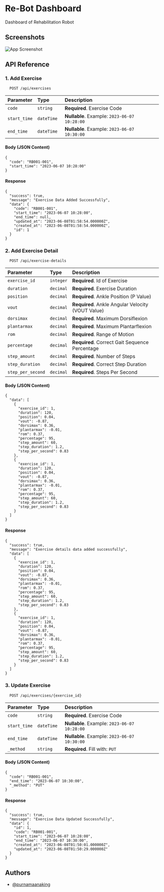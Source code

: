 
# Re-Bot Dashboard

Dashboard of  Rehabilitation Robot




## Screenshots

![App Screenshot](https://awesomescreenshot.s3.amazonaws.com/image/756918/40599055-36d66507d69971e01cb213ba873af2c2.png?X-Amz-Algorithm=AWS4-HMAC-SHA256&X-Amz-Credential=AKIAJSCJQ2NM3XLFPVKA%2F20230609%2Fus-east-1%2Fs3%2Faws4_request&X-Amz-Date=20230609T021129Z&X-Amz-Expires=28800&X-Amz-SignedHeaders=host&X-Amz-Signature=2536dee9baf5e2cc322c28c74f3780a679f162838e7e23607629fdbe68db2d68)


## API Reference

### 1. Add Exercise

```http
  POST /api/exercises
```

| Parameter | Type     | Description                |
| :-------- | :------- | :------------------------- |
| `code` | `string` | **Required**. Exercise Code |
| `start_time` | `dateTime ` | **Nullable**. Example: `2023-06-07 10:28:00` |
| `end_time` | `dateTime ` | **Nullable**. Example: `2023-06-07 10:30:00` |

#### Body (JSON Content)

```
{
  "code": "RB001-001",
  "start_time": "2023-06-07 10:28:00"
}
```

#### Response 

```
{
  "success": true,
  "message": "Exercise Data Added Successfully",
  "data": {
    "code": "RB001-001",
    "start_time": "2023-06-07 10:28:00",
    "end_time": null,
    "updated_at": "2023-06-08T01:58:54.000000Z",
    "created_at": "2023-06-08T01:58:54.000000Z",
    "id": 1
  }
}
```

### 2. Add Exercise Detail

```http
  POST /api/exercise-details
```

| Parameter | Type     | Description                       |
| :-------- | :------- | :-------------------------------- |
| `exercise_id` | `integer` | **Required**. Id of Exercise |
| `duration` | `decimal` | **Required**. Exercise Duration |
| `position` | `decimal` | **Required**. Ankle Position (P Value) |
| `vout` | `decimal` | **Required**. Ankle Angular Velocity (VOUT Value) |
| `dorsimax` | `decimal` | **Required**. Maximum Dorsiflexion |
| `plantarmax` | `decimal` | **Required**. Maximum Plantarflexion |
| `rom` | `decimal` | **Required**. Range of Motion |
| `percentage` | `decimal` | **Required**. Correct Gait Sequence Percentage |
| `step_amount` | `decimal` | **Required**. Number of Steps |
| `step_duration` | `decimal` | **Required**. Correct Step Duration |
| `step_per_second` | `decimal` | **Required**. Steps Per Second |

#### Body (JSON Content)

```
{
  "data": [
    {
      "exercise_id": 1,
      "duration": 120,
      "position": 0.04,
      "vout": -0.87,
      "dorsimax": 0.36,
      "plantarmax": -0.01,
      "rom": 0.37,
      "percentage": 95,
      "step_amount": 60,
      "step_duration": 1.2,
      "step_per_second": 0.83
    },
    {
      "exercise_id": 1,
      "duration": 120,
      "position": 0.04,
      "vout": -0.87,
      "dorsimax": 0.36,
      "plantarmax": -0.01,
      "rom": 0.37,
      "percentage": 95,
      "step_amount": 60,
      "step_duration": 1.2,
      "step_per_second": 0.83
    }
  ]
}
```

#### Response 

```
{
  "success": true,
  "message": "Exercise details data added successfully",
  "data": [
    {
      "exercise_id": 1,
      "duration": 120,
      "position": 0.04,
      "vout": -0.87,
      "dorsimax": 0.36,
      "plantarmax": -0.01,
      "rom": 0.37,
      "percentage": 95,
      "step_amount": 60,
      "step_duration": 1.2,
      "step_per_second": 0.83
    },
    {
      "exercise_id": 1,
      "duration": 120,
      "position": 0.04,
      "vout": -0.87,
      "dorsimax": 0.36,
      "plantarmax": -0.01,
      "rom": 0.37,
      "percentage": 95,
      "step_amount": 60,
      "step_duration": 1.2,
      "step_per_second": 0.83
    }
  ]
}
```

### 3. Update Exercise

```http
  POST /api/exercises/{exercise_id}
```

| Parameter | Type     | Description                |
| :-------- | :------- | :------------------------- |
| `code` | `string` | **Required**. Exercise Code |
| `start_time` | `dateTime ` | **Nullable**. Example: `2023-06-07 10:28:00` |
| `end_time` | `dateTime ` | **Nullable**. Example: `2023-06-07 10:30:00` |
| `_method` | `string ` | **Required**. Fill with: `PUT` |

#### Body (JSON Content)

```
{
  "code": "RB001-001",
  "end_time": "2023-06-07 10:30:00",
  "_method": "PUT"
}
```

#### Response 

```
{
  "success": true,
  "message": "Exercise Data Updated Successfully",
  "data": {
    "id": 1,
    "code": "RB001-001",
    "start_time": "2023-06-07 10:28:00",
    "end_time": "2023-06-07 10:30:00",
    "created_at": "2023-06-08T01:50:01.000000Z",
    "updated_at": "2023-06-08T01:50:29.000000Z"
  }
}
```


## Authors

- [@purnamaanaking](https://github.com/purnamaanaking)

